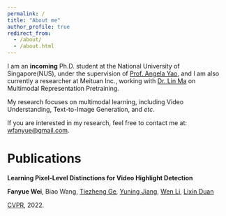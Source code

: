 ```yaml
---
permalink: /
title: "About me"
author_profile: true
redirect_from: 
  - /about/
  - /about.html
---
```


I am an **incoming** Ph.D. student at the National University of Singapore(NUS), under the supervision of [Prof. Angela Yao](https://www.comp.nus.edu.sg/~ayao/), and I am also currently a researcher at Meituan Inc., working with [Dr. Lin Ma](https://forestlinma.com/) on Multimodal Representation Pretraining.

My research focuses on multimodal learning, including Video Understanding, Text-to-Image Generation, and *etc*.

If you are interested in my research, feel free to contact me at: wfanyue@gmail.com.

# Publications

<div class="publication_div">
  <div>
    <p><strong>
      Learning Pixel-Level Distinctions for Video Highlight Detection
    </strong></p>
    <p>
      <strong>Fanyue Wei</strong>, Biao Wang, <a href="http://home.ustc.edu.cn/~getzh/">Tiezheng Ge</a>, <a href="https://yuningjiang.github.io/">Yuning Jiang</a>, <a href="https://wenli-vision.github.io/">Wen Li</a>, <a href="https://scholar.google.com/citations?user=inRIcS0AAAAJ">Lixin Duan</a>
    </p>
    <p>
      <a href="[https://arxiv.org/abs/2404.04037](https://openaccess.thecvf.com/content/CVPR2022/papers/Wei_Learning_Pixel-Level_Distinctions_for_Video_Highlight_Detection_CVPR_2022_paper.pdf)">CVPR</a>, 2022.
    </p>
  </div>
</div>
